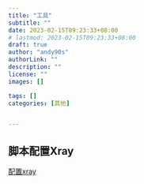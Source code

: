 ```yaml
---
title: "工具"
subtitle: ""
date: 2023-02-15T09:23:33+08:00
# lastmod: 2023-02-15T09:23:33+08:00
draft: true
author: "andy90s"
authorLink: ""
description: ""
license: ""
images: []

tags: []
categories: [其他]


---
```

<!--more-->
## 脚本配置Xray
[配置xray](https://github.com/wulabing/Xray_onekey)
